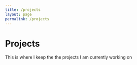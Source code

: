 ```yaml
---
title: /projects
layout: page
permalink: /projects
---
```


# Projects 
This is where I keep the the projects I am currently working on

